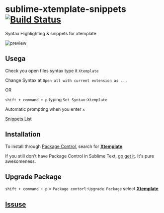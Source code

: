sublime-xtemplate-snippets [![Build Status](https://travis-ci.org/noyobo/sublime-xtemplate-snippets.svg)](https://travis-ci.org/noyobo/sublime-xtemplate-snippets)
==========================

Syntax Highlighting & snippets for xtemplate

![preview](https://raw.githubusercontent.com/noyobo/sublime-xtemplate-snippets/master/messages/preview.gif)

## Usega

Check you open files syntax type it `Xtemplate`

Change Syntax at `Open all with current extension as ...`

OR

`shift + command + p` typing `Set Syntax:Xtemplate`

Automatic prompting when you enter `x`

[Snippets List](SNIPPETS.md)

## Installation

To install through [Package Control](http://wbond.net/sublime_packages/package_control),
search for **[Xtemplate](https://sublime.wbond.net/packages/Xtemplate)**.

If you still don't have Package Control in Sublime Text, [go get it](http://wbond.net/sublime_packages/package_control/installation).
It's pure awesomeness.

## Upgrade Package

`shift + command + p` > `Package contorl:Upgrade Package` select **[Xtemplate](https://sublime.wbond.net/packages/Xtemplate)**

## [Issuse](https://github.com/noyobo/sublime-xtemplate-snippets/issues)